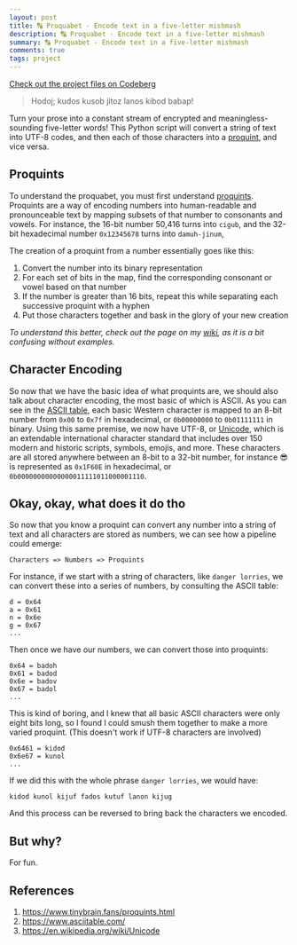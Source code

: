 ```yaml
---
layout: post
title: 🔠 Proquabet - Encode text in a five-letter mishmash
description: 🔠 Proquabet - Encode text in a five-letter mishmash
summary: 🔠 Proquabet - Encode text in a five-letter mishmash
comments: true
tags: project
---
```


[Check out the project files on Codeberg](https://codeberg.org/milofultz/proquabet)

>  Hodoj; kudos kusob jitoz lanos kibod babap!

Turn your prose into a constant stream of encrypted and meaningless-sounding five-letter words! This Python script will convert a string of text into UTF-8 codes, and then each of those characters into a [proquint](https://www.tinybrain.fans/proquints.html), and vice versa.

## Proquints

To understand the proquabet, you must first understand [proquints](https://www.tinybrain.fans/proquints.html). Proquints are a way of encoding numbers into human-readable and pronounceable text by mapping subsets of that number to consonants and vowels. For instance, the 16-bit number 50,416 turns into `cigub`, and the 32-bit hexadecimal number `0x12345678` turns into `damuh-jinum`,

The creation of a proquint from a number essentially goes like this:

1. Convert the number into its binary representation
1. For each set of bits in the map, find the corresponding consonant or vowel based on that number
1. If the number is greater than 16 bits, repeat this while separating each successive proquint with a hyphen
1. Put those characters together and bask in the glory of your new creation

*To understand this better, check out the page on my [wiki](https://www.tinybrain.fans/proquints.html), as it is a bit confusing without examples.*

## Character Encoding

So now that we have the basic idea of what proquints are, we should also talk about character encoding, the most basic of which is ASCII. As you can see in the [ASCII table](https://www.tinybrain.fans/proquints.html), each basic Western character is mapped to an 8-bit number from `0x00` to `0x7f` in hexadecimal, or `0b00000000` to `0b01111111` in binary. Using this same premise, we now have UTF-8, or [Unicode](https://en.wikipedia.org/wiki/Unicode), which is an extendable international character standard that includes over 150 modern and historic scripts, symbols, emojis, and more. These characters are all stored anywhere between an 8-bit to a 32-bit number, for instance 😎 is represented as `0x1F60E` in hexadecimal, or `0b00000000000000011111011000001110`. 

## Okay, okay, what does it do tho

So now that you know a proquint can convert any number into a string of text and all characters are stored as numbers, we can see how a pipeline could emerge:

````
Characters => Numbers => Proquints
````

For instance, if we start with a string of characters, like `danger lorries`, we can convert these into a series of numbers, by consulting the ASCII table:

```
d = 0x64
a = 0x61
n = 0x6e
g = 0x67
...
```

Then once we have our numbers, we can convert those into proquints:

```
0x64 = badoh
0x61 = badod
0x6e = badov
0x67 = badol
...
```

This is kind of boring, and I knew that all basic ASCII characters were only eight bits long, so I found I could smush them together to make a more varied proquint. (This doesn't work if UTF-8 characters are involved)

```
0x6461 = kidod
0x6e67 = kunol
...
```

If we did this with the whole phrase `danger lorries`, we would have:

```
kidod kunol kijuf fados kutuf lanon kijug
```

And this process can be reversed to bring back the characters we encoded.

## But why?

For fun.

## References

1. https://www.tinybrain.fans/proquints.html
1. https://www.asciitable.com/
1. https://en.wikipedia.org/wiki/Unicode

<!--

- _202XXXXX: Update format_ -->